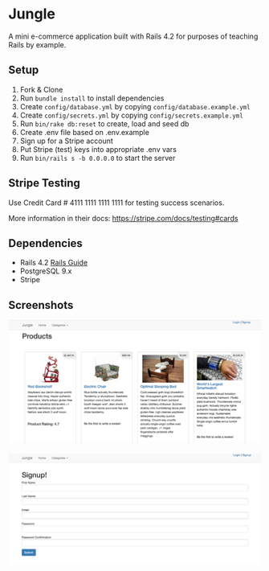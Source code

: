 # Jungle

A mini e-commerce application built with Rails 4.2 for purposes of teaching Rails by example.


## Setup

1. Fork & Clone
2. Run `bundle install` to install dependencies
3. Create `config/database.yml` by copying `config/database.example.yml`
4. Create `config/secrets.yml` by copying `config/secrets.example.yml`
5. Run `bin/rake db:reset` to create, load and seed db
6. Create .env file based on .env.example
7. Sign up for a Stripe account
8. Put Stripe (test) keys into appropriate .env vars
9. Run `bin/rails s -b 0.0.0.0` to start the server

## Stripe Testing

Use Credit Card # 4111 1111 1111 1111 for testing success scenarios.

More information in their docs: <https://stripe.com/docs/testing#cards>

## Dependencies

* Rails 4.2 [Rails Guide](http://guides.rubyonrails.org/v4.2/)
* PostgreSQL 9.x
* Stripe

## Screenshots


![Screenshot of Jungle app](https://github.com/brandonsamuel1/jungle-rails/blob/master/docs/Screen%20Shot%202018-01-22%20at%2012.38.52%20PM.png?raw=true)

![Screenshot of Jungle signup page](https://github.com/brandonsamuel1/jungle-rails/blob/master/docs/Screen%20Shot%202018-01-22%20at%2012.39.09%20PM.png?raw=true)